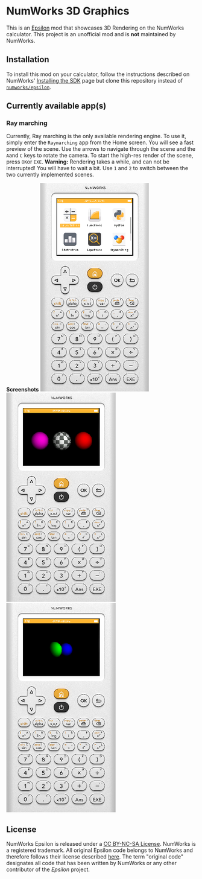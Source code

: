 

# NumWorks 3D Graphics
This is an [Epsilon](https://github.com/numworks/epsilon) mod that showcases 3D Rendering on the NumWorks calculator.
This project is an unofficial mod and is **not** maintained by NumWorks.

## Installation
To install this mod on your calculator, follow the instructions described on NumWorks' [Installing the SDK](https://www.numworks.com/resources/engineering/software/build/) page but clone this repository instead of [`numworks/epsilon`](https://github.com/numworks/epsilon).

## Currently available app(s)
### Ray marching
Currently, Ray marching is the only available rendering engine. To use it, simply enter the `Raymarching` app from the Home screen. You will see a fast preview of the scene. Use the arrows to navigate through the scene and the `A`and `C` keys to rotate the camera.
To start the high-res render of the scene, press `OK`or `EXE`. **Warning:** Rendering takes a while, and can not be interrupted! You will have to wait a bit.
Use `1` and `2` to switch between the two currently implemented scenes. 

**Screenshots**
![Screenshot of the App on the Home screen](docs/raymarching_screenshots/rm_capture_1.png)  
![Screenshot of the first scene](docs/raymarching_screenshots/rm_capture_2.png)  
![Screenshot of the second scene](docs/raymarching_screenshots/rm_capture_3.png)  

## License

NumWorks Epsilon is released under a [CC BY-NC-SA License](https://creativecommons.org/licenses/by-nc-sa/4.0/legalcode). NumWorks is a registered trademark. All original Epsilon code belongs to NumWorks and therefore follows their license described [here](https://github.com/numworks/epsilon/blob/master/LICENSE). 
The term "original code" designates all code that has been written by NumWorks or any other contributor of the *Epsilon* project.

